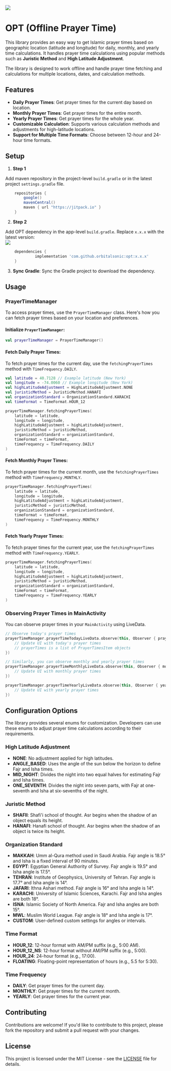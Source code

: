 
[![](https://jitpack.io/v/orbitalsonic/opt.svg)](https://jitpack.io/#orbitalsonic/opt)

# OPT (Offline Prayer Time)

This library provides an easy way to get Islamic prayer times based on geographic location (latitude and longitude) for daily, monthly, and yearly time calculations. It handles prayer time calculations using popular methods such as **Juristic Method** and **High Latitude Adjustment**.

The library is designed to work offline and handle prayer time fetching and calculations for multiple locations, dates, and calculation methods.

## Features
- **Daily Prayer Times**: Get prayer times for the current day based on location.
- **Monthly Prayer Times**: Get prayer times for the entire month.
- **Yearly Prayer Times**: Get prayer times for the whole year.
- **Customizable Calculation**: Supports various calculation methods and adjustments for high-latitude locations.
- **Support for Multiple Time Formats**: Choose between 12-hour and 24-hour time formats.

## Setup

1. **Step 1**

Add maven repository in the project-level `build.gradle` or in the latest project `settings.gradle` file.

```groovy
    repositories {
        google()
        mavenCentral()
        maven { url "https://jitpack.io" }
    }
```  

2. **Step 2**

Add OPT dependency in the app-level `build.gradle`. Replace `x.x.x` with the latest version:  
[![](https://jitpack.io/v/orbitalsonic/opt.svg)](https://jitpack.io/#orbitalsonic/opt)

```groovy
    dependencies {
             implementation 'com.github.orbitalsonic:opt:x.x.x'
    }
```  

3. **Sync Gradle**:
   Sync the Gradle project to download the dependency.

## Usage

### PrayerTimeManager

To access prayer times, use the `PrayerTimeManager` class. Here's how you can fetch prayer times based on your location and preferences.

#### Initialize `PrayerTimeManager`:

```kotlin
val prayerTimeManager = PrayerTimeManager()
```

#### Fetch Daily Prayer Times:

To fetch prayer times for the current day, use the `fetchingPrayerTimes` method with `TimeFrequency.DAILY`.

```kotlin
val latitude = 40.7128 // Example latitude (New York)
val longitude = -74.0060 // Example longitude (New York)
val highLatitudeAdjustment = HighLatitudeAdjustment.NONE
val juristicMethod = JuristicMethod.HANAFI
val organizationStandard = OrganizationStandard.KARACHI
val timeFormat = TimeFormat.HOUR_12

prayerTimeManager.fetchingPrayerTimes(
    latitude = latitude,
    longitude = longitude,
    highLatitudeAdjustment = highLatitudeAdjustment,
    juristicMethod = juristicMethod,
    organizationStandard = organizationStandard,
    timeFormat = timeFormat,
    timeFrequency = TimeFrequency.DAILY
)
```

#### Fetch Monthly Prayer Times:

To fetch prayer times for the current month, use the `fetchingPrayerTimes` method with `TimeFrequency.MONTHLY`.

```kotlin
prayerTimeManager.fetchingPrayerTimes(
    latitude = latitude,
    longitude = longitude,
    highLatitudeAdjustment = highLatitudeAdjustment,
    juristicMethod = juristicMethod,
    organizationStandard = organizationStandard,
    timeFormat = timeFormat,
    timeFrequency = TimeFrequency.MONTHLY
)
```

#### Fetch Yearly Prayer Times:

To fetch prayer times for the current year, use the `fetchingPrayerTimes` method with `TimeFrequency.YEARLY`.

```kotlin
prayerTimeManager.fetchingPrayerTimes(
    latitude = latitude,
    longitude = longitude,
    highLatitudeAdjustment = highLatitudeAdjustment,
    juristicMethod = juristicMethod,
    organizationStandard = organizationStandard,
    timeFormat = timeFormat,
    timeFrequency = TimeFrequency.YEARLY
)
```

### Observing Prayer Times in MainActivity

You can observe prayer times in your `MainActivity` using LiveData.

```kotlin
// Observe today's prayer times
prayerTimeManager.prayerTimeTodayLiveData.observe(this, Observer { prayerTimes ->
    // Update UI with today's prayer times
    // prayerTimes is a list of PrayerTimesItem objects
})

// Similarly, you can observe monthly and yearly prayer times
prayerTimeManager.prayerTimeMonthlyLiveData.observe(this, Observer { monthlyPrayerTimes ->
    // Update UI with monthly prayer times
})

prayerTimeManager.prayerTimeYearlyLiveData.observe(this, Observer { yearlyPrayerTimes ->
    // Update UI with yearly prayer times
})
```

## Configuration Options

The library provides several enums for customization. Developers can use these enums to adjust prayer time calculations according to their requirements.

### High Latitude Adjustment
- **NONE**: No adjustment applied for high latitudes.
- **ANGLE_BASED**: Uses the angle of the sun below the horizon to define Fajr and Isha times.
- **MID_NIGHT**: Divides the night into two equal halves for estimating Fajr and Isha times.
- **ONE_SEVENTH**: Divides the night into seven parts, with Fajr at one-seventh and Isha at six-sevenths of the night.

### Juristic Method
- **SHAFII**: Shafi'i school of thought. Asr begins when the shadow of an object equals its height.
- **HANAFI**: Hanafi school of thought. Asr begins when the shadow of an object is twice its height.

### Organization Standard
- **MAKKAH**: Umm al-Qura method used in Saudi Arabia. Fajr angle is 18.5° and Isha is a fixed interval of 90 minutes.
- **EGYPT**: Egyptian General Authority of Survey. Fajr angle is 19.5° and Isha angle is 17.5°.
- **TEHRAN**: Institute of Geophysics, University of Tehran. Fajr angle is 17.7° and Isha angle is 14°.
- **JAFARI**: Ithna Ashari method. Fajr angle is 16° and Isha angle is 14°.
- **KARACHI**: University of Islamic Sciences, Karachi. Fajr and Isha angles are both 18°.
- **ISNA**: Islamic Society of North America. Fajr and Isha angles are both 15°.
- **MWL**: Muslim World League. Fajr angle is 18° and Isha angle is 17°.
- **CUSTOM**: User-defined custom settings for angles or intervals.

### Time Format
- **HOUR_12**: 12-hour format with AM/PM suffix (e.g., 5:00 AM).
- **HOUR_12_NS**: 12-hour format without AM/PM suffix (e.g., 5:00).
- **HOUR_24**: 24-hour format (e.g., 17:00).
- **FLOATING**: Floating-point representation of hours (e.g., 5.5 for 5:30).

### Time Frequency
- **DAILY**: Get prayer times for the current day.
- **MONTHLY**: Get prayer times for the current month.
- **YEARLY**: Get prayer times for the current year.

## Contributing

Contributions are welcome! If you'd like to contribute to this project, please fork the repository and submit a pull request with your changes.

## License

This project is licensed under the MIT License - see the [LICENSE](LICENSE) file for details.
